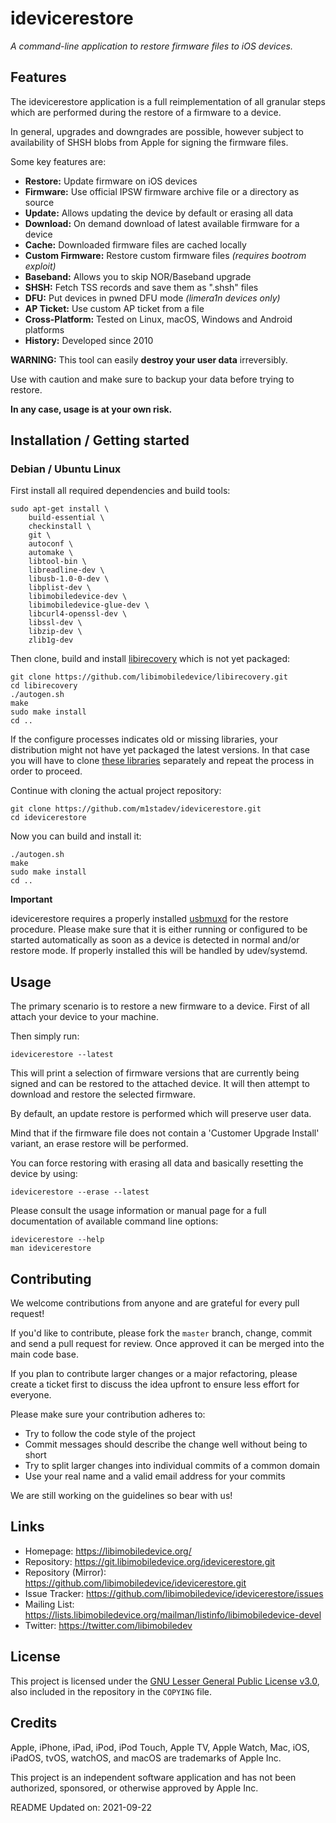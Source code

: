 # idevicerestore

*A command-line application to restore firmware files to iOS devices.*

## Features

The idevicerestore application is a full reimplementation of all granular steps
which are performed during the restore of a firmware to a device.

In general, upgrades and downgrades are possible, however subject to
availability of SHSH blobs from Apple for signing the firmware files.

Some key features are:

- **Restore:** Update firmware on iOS devices
- **Firmware:** Use official IPSW firmware archive file or a directory as source
- **Update:** Allows updating the device by default or erasing all data
- **Download:** On demand download of latest available firmware for a device
- **Cache:** Downloaded firmware files are cached locally
- **Custom Firmware:** Restore custom firmware files *(requires bootrom exploit)*
- **Baseband:** Allows you to skip NOR/Baseband upgrade
- **SHSH:** Fetch TSS records and save them as ".shsh" files
- **DFU:** Put devices in pwned DFU mode *(limera1n devices only)*
- **AP Ticket:** Use custom AP ticket from a file
- **Cross-Platform:** Tested on Linux, macOS, Windows and Android platforms
- **History:** Developed since 2010

**WARNING:** This tool can easily __destroy your user data__ irreversibly.

Use with caution and make sure to backup your data before trying to restore.

**In any case, usage is at your own risk.**

## Installation / Getting started

### Debian / Ubuntu Linux

First install all required dependencies and build tools:
```shell
sudo apt-get install \
	build-essential \
	checkinstall \
	git \
	autoconf \
	automake \
	libtool-bin \
	libreadline-dev \
	libusb-1.0-0-dev \
	libplist-dev \
	libimobiledevice-dev \
	libimobiledevice-glue-dev \
	libcurl4-openssl-dev \
	libssl-dev \
	libzip-dev \
	zlib1g-dev
```

Then clone, build and install [libirecovery](https://github.com/libimobiledevice/libirecovery.git) which is not yet packaged:
```shell
git clone https://github.com/libimobiledevice/libirecovery.git
cd libirecovery
./autogen.sh
make
sudo make install
cd ..
```

If the configure processes indicates old or missing libraries, your distribution
might not have yet packaged the latest versions. In that case you will have to
clone [these libraries](https://github.com/libimobiledevice/) separately and repeat the process in order to proceed.

Continue with cloning the actual project repository:
```shell
git clone https://github.com/m1stadev/idevicerestore.git
cd idevicerestore
```

Now you can build and install it:
```shell
./autogen.sh
make
sudo make install
cd ..
```

**Important**

idevicerestore requires a properly installed [usbmuxd](https://github.com/libimobiledevice/usbmuxd.git)
for the restore procedure. Please make sure that it is either running or
configured to be started automatically as soon as a device is detected
in normal and/or restore mode. If properly installed this will be handled
by udev/systemd.

## Usage

The primary scenario is to restore a new firmware to a device.
First of all attach your device to your machine.

Then simply run:
```shell
idevicerestore --latest
```

This will print a selection of firmware versions that are currently being signed
and can be restored to the attached device. It will then attempt to download and
restore the selected firmware.

By default, an update restore is performed which will preserve user data.

Mind that if the firmware file does not contain a 'Customer Upgrade Install'
variant, an erase restore will be performed.

You can force restoring with erasing all data and basically resetting the device
by using:
```shell
idevicerestore --erase --latest
```

Please consult the usage information or manual page for a full documentation of
available command line options:
```shell
idevicerestore --help
man idevicerestore
```

## Contributing

We welcome contributions from anyone and are grateful for every pull request!

If you'd like to contribute, please fork the `master` branch, change, commit and
send a pull request for review. Once approved it can be merged into the main
code base.

If you plan to contribute larger changes or a major refactoring, please create a
ticket first to discuss the idea upfront to ensure less effort for everyone.

Please make sure your contribution adheres to:
* Try to follow the code style of the project
* Commit messages should describe the change well without being to short
* Try to split larger changes into individual commits of a common domain
* Use your real name and a valid email address for your commits

We are still working on the guidelines so bear with us!

## Links

* Homepage: https://libimobiledevice.org/
* Repository: https://git.libimobiledevice.org/idevicerestore.git
* Repository (Mirror): https://github.com/libimobiledevice/idevicerestore.git
* Issue Tracker: https://github.com/libimobiledevice/idevicerestore/issues
* Mailing List: https://lists.libimobiledevice.org/mailman/listinfo/libimobiledevice-devel
* Twitter: https://twitter.com/libimobiledev

## License

This project is licensed under the [GNU Lesser General Public License v3.0](https://www.gnu.org/licenses/lgpl-3.0.en.html),
also included in the repository in the `COPYING` file.

## Credits

Apple, iPhone, iPad, iPod, iPod Touch, Apple TV, Apple Watch, Mac, iOS,
iPadOS, tvOS, watchOS, and macOS are trademarks of Apple Inc.

This project is an independent software application and has not been
authorized, sponsored, or otherwise approved by Apple Inc.

README Updated on: 2021-09-22
